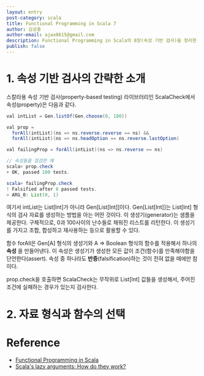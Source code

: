 ```yaml
---
layout: entry
post-category: scala
title: Functional Programming in Scala 7
author: 김성중
author-email: ajax0615@gmail.com
description: Functional Programming in Scala의 8장(속성 기반 검사)을 정리한 글입니다.
publish: false
---
```


# 1. 속성 기반 검사의 간략한 소개
스칼라용 속성 기반 검사(property-based testing) 라이브러리인 ScalaCheck에서 속성(property)은 다음과 같다.

```java
val intList = Gen.listOf(Gen.choose(0, 100))

val prop =
  forAll(intList)(ns => ns.reverse.reverse == ns) &&
  forAll(intList)(ns => ns.headOption == ns.reverse.lastOption)

val failingProp = forAll(intList)(ns => ns.reverse == ns)

// 속성들을 점검한 예
scala> prop.check
+ OK, passed 100 tests.

scala> failingProp.check
! Falsified after 6 passed tests.
> ARG_0: List(0, 1)
```

여기서 intList는 List\[Int\]가 아니라 Gen\[List\[Int\]\]이다. Gen[List[Int]]는 List[Int] 형식의 검사 자료를 생성하는 방법을 아는 어떤 것이다. 이 생성기(generator)는 샘플을 제공한다. 구체적으로, 0과 100사이의 난수들로 채워진 리스트를 리턴한다. 이 생성기를 가지고 조합, 합성하고 재사용하는 등으로 활용할 수 있다.

함수 forAll은 Gen[A] 형식의 생성기와 A => Boolean 형식의 함수를 적용해서 하나의 **속성** 을 만들어낸다. 이 속성은 생성기가 생성한 모든 값이 조건(함수)를 만족해야함을 단언한다(assert). 속성 중 하나라도 **반증**(falsification)하는 것이 전혀 없을 때에만 참이다.

prop.check을 호출하면 ScalaCheck는 무작위로 List[Int] 값들을 생성해서, 주어진 조건에 실패하는 경우가 있는지 검사한다.

# 2. 자료 형식과 함수의 선택



# Reference
- [Functional Programming in Scala](https://www.manning.com/books/functional-programming-in-scala)
- [Scala's lazy arguments: How do they work?](https://code.i-harness.com/en/q/95ada1)
